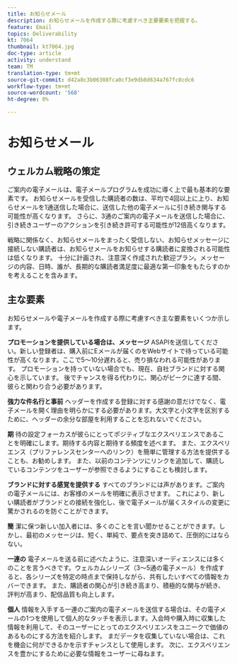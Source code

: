 ```yaml
---
title: お知らせメール
description: お知らせメールを作成する際に考慮すべき主要要素を把握する。
feature: Email
topics: Deliverability
kt: 7064
thumbnail: kt7064.jpg
doc-type: article
activity: understand
team: TM
translation-type: tm+mt
source-git-commit: d42a8c3b06308fca0cf3e9db8d634a767fc0cdc6
workflow-type: tm+mt
source-wordcount: '568'
ht-degree: 0%

---
```



# お知らせメール

## ウェルカム戦略の策定

ご案内の電子メールは、電子メールプログラムを成功に導く上で最も基本的な要素です。 お知らせメールを受信した購読者の数は、平均で4回以上に上り、お知らせメールを1通送信した場合に、送信した他の電子メールに引き続き関与する可能性が高くなります。 さらに、3通のご案内の電子メールを送信した場合に、引き続きユーザーのアクションを引き続き許可する可能性が12倍高くなります。

戦略に関係なく、お知らせメールをまったく受信しない、お知らせメッセージに接続しない購読者は、お知らせメールをお知らせする購読者に変換される可能性は低くなります。 十分に計画され、注意深く作成された歓迎プラン。メッセージの内容、日時、誰が、長期的な購読者満足度に最適な第一印象をもたらすのかを考えることを含みます。

## 主な要素

お知らせメールや電子メールを作成する際に考慮すべき主な要素をいくつか示します。

**プロモーションを提供している場合は、メッセージ**
ASAPIを送信してください。新しい登録者は、購入前にEメールが届くのをWebサイトで待っている可能性が高くなります。ここで5～10分遅れると、売り損なわれる可能性があります。 プロモーションを持っていない場合でも、現在、自社ブランドに対する関心を示しています。 後でチャンスを得る代わりに、関心がピークに達する間、彼らと関わり合う必要があります。

**強力な件名行と事前**
ヘッダーを作成する登録に対する感謝の意だけでなく、電子メールを開く理由を明らかにする必要があります。大文字と小文字を区別するために、ヘッダーの余分な部屋を利用することを忘れないでください。

**期**
待の設定フォーカスが彼らにとってポジティブなエクスペリエンスであることを明確にします。期待する内容と期待する頻度を述べます。 また、エクスペリエンス（プリファレンスセンターへのリンク）を簡単に管理する方法を提供することも、お勧めします。 また、以前のコンテンツにリンクを追加して、購読しているコンテンツをユーザーが参照できるようにすることも検討します。

**ブランドに対する感覚を提供する**
すべてのブランドには声があります。ご案内の電子メールには、お客様のメールを明確に表示させます。 これにより、新しい購読者がブランドとの接続を強化し、後で電子メールが届くスタイルの変更に驚かされるのを防ぐことができます。

**簡**
潔に保つ新しい加入者には、多くのことを言い聞かせることができます。しかし、最初のメッセージは、短く、単純で、要点を突き詰めて、圧倒的にはならない。

**一連の**
電子メールを送る前に述べたように、注意深いオーディエンスには多くのことを言うべきです。ウェルカムシリーズ（3～5通の電子メール）を作成すると、各シリーズを特定の時点まで保持しながら、共有したいすべての情報をカバーできます。 また、購読者の関心が引き続き高まり、積極的な関与が続き、評判が高まり、配信品質も向上します。

**個人**
情報を入手する一連のご案内の電子メールを送信する場合は、その電子メールの1つを使用して個人的なタッチを表示します。入会時や購入時に収集した情報を利用して、そのユーザーにとってのエクスペリエンスをユニークで価値のあるものにする方法を紹介します。 まだデータを収集していない場合は、これを機会に何ができるかを示すチャンスとして使用します。 次に、エクスペリエンスを豊かにするために必要な情報をユーザーに尋ねます。
